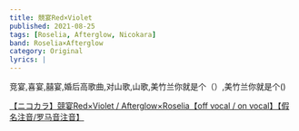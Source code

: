 ```yaml
---
title: 競宴Red×Violet
published: 2021-08-25
tags: [Roselia, Afterglow, Nicokara]
band: Roselia×Afterglow
category: Original
lyrics: |
---
```

竞宴,喜宴,囍宴,婚后高歌曲,对山歌,山歌,美竹兰你就是个（）,美竹兰你就是个()

<summary>
    <a href="https://www.bilibili.com/video/BV1Gx12YrEZ7/">
        【ニコカラ】競宴Red×Violet / Afterglow×Roselia【off vocal / on vocal】【假名注音/罗马音注音】
    </a>
</summary>
